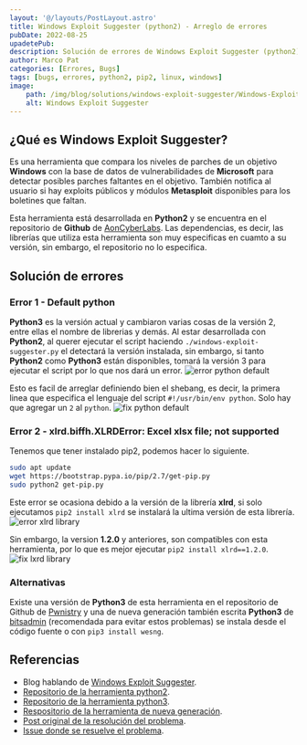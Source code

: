 ```yaml
---
layout: '@/layouts/PostLayout.astro'
title: Windows Exploit Suggester (python2) - Arreglo de errores
pubDate: 2022-08-25
upadetePub:
description: Solución de errores de Windows Exploit Suggester (python2)
author: Marco Pat
categories: [Errores, Bugs]
tags: [bugs, errores, python2, pip2, linux, windows]
image:
    path: /img/blog/solutions/windows-exploit-suggester/Windows-Exploit-Suggester.webp
    alt: Windows Exploit Suggester
---
```


## ¿Qué es Windows Exploit Suggester?

Es una herramienta que compara los niveles de parches de un objetivo **Windows** con la base de datos de vulnerabilidades de **Microsoft** para detectar posibles parches faltantes en el objetivo. También notifica al usuario si hay exploits públicos y módulos **Metasploit** disponibles para los boletines que faltan.

Esta herramienta está desarrollada en **Python2** y se encuentra en el repositorio de **Github** de [AonCyberLabs](https://github.com/AonCyberLabs/Windows-Exploit-Suggester). Las dependencias, es decir, las librerías que utiliza esta herramienta son muy especificas en cuamto a su versión, sin embargo, el repositorio no lo especifica.

## Solución de errores

### Error 1 - Default python

**Python3** es la versión actual y cambiaron varias cosas de la versión 2, entre ellas el nombre de librerias y demás. Al estar desarrollada con **Python2**, al querer ejecutar el script haciendo `./windows-exploit-suggester.py` el detectará la versión instalada, sin embargo, si tanto **Python2** como **Python3** están disponibles, tomará la versión 3 para ejecutar el script por lo que nos dará un error.
![error python default](/img/blog/solutions/windows-exploit-suggester/error-1.webp)

Esto es facil de arreglar definiendo bien el shebang, es decir, la primera linea que especifica el lenguaje del script `#!/usr/bin/env python`. Solo hay que agregar un `2` al `python`.
![fix python default](/img/blog/solutions/windows-exploit-suggester/fix-1.webp)

### Error 2 - xlrd.biffh.XLRDError: Excel xlsx file; not supported

Tenemos que tener instalado pip2, podemos hacer lo siguiente.

```bash
sudo apt update
wget https://bootstrap.pypa.io/pip/2.7/get-pip.py
sudo python2 get-pip.py
```

Este error se ocasiona debido a la versión de la librería **xlrd**, si solo ejecutamos `pip2 install xlrd` se instalará la ultima versión de esta librería.
![error xlrd library](/img/blog/solutions/windows-exploit-suggester/error-2.webp)

Sin embargo, la version **1.2.0** y anteriores, son compatibles con esta herramienta, por lo que es mejor ejecutar `pip2 install xlrd==1.2.0`.
![fix lxrd library](/img/blog/solutions/windows-exploit-suggester/fix-2.webp)

### Alternativas

Existe una versión de **Python3** de esta herramienta en el repositorio de Github de [Pwnistry](https://github.com/Pwnistry/Windows-Exploit-Suggester-python3) y una de nueva generación también escrita **Python3** de [bitsadmin](https://github.com/bitsadmin/wesng) (recomendada para evitar estos problemas) se instala desde el código fuente o con `pip3 install wesng`.

## Referencias

* Blog hablando de [Windows Exploit Suggester](https://blog.gdssecurity.com/labs/2014/7/11/introducing-windows-exploit-suggester.html).
* [Repositorio de la herramienta python2](https://github.com/AonCyberLabs/Windows-Exploit-Suggester).
* [Repositorio de la herramienta python3](https://github.com/Pwnistry/Windows-Exploit-Suggester-python3).
* [Respositorio de la herramienta de nueva generación](https://github.com/bitsadmin/wesng).
* [Post original de la resolución del problema](https://stackoverflow.com/questions/65254535/xlrd-biffh-xlrderror-excel-xlsx-file-not-supported).
* [Issue donde se resuelve el problema](https://github.com/AonCyberLabs/Windows-Exploit-Suggester/issues/50).

